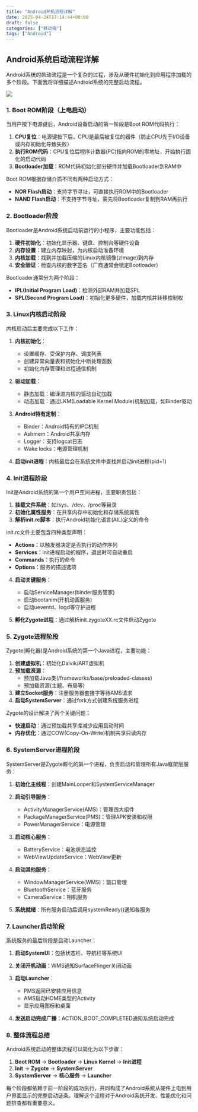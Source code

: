 ```yaml
---
title: "Android开机流程详解"
date: 2025-04-24T17:14:44+08:00
draft: false
categories: ["移动端"]
tags: ["Android"]
---
```


## Android系统启动流程详解

Android系统的启动流程是一个复杂的过程，涉及从硬件初始化到应用程序加载的多个阶段。下面我将详细描述Android系统的完整启动流程。

![](/images/android_launcher.png)

### 1. Boot ROM阶段（上电启动）

当用户按下电源键后，Android设备启动的第一阶段是Boot ROM代码执行：

1. **CPU复位**：电源键按下后，CPU是最后被复位的器件（防止CPU先于I/O设备或内存初始化导致失败）
2. **执行ROM代码**：CPU复位后程序计数器(PC)指向ROM的零地址，开始执行固化的启动代码
3. **Bootloader加载**：ROM代码初始化部分硬件并加载Bootloader到RAM中

Boot ROM根据存储介质不同有两种启动方式：
- **NOR Flash启动**：支持字节寻址，可直接执行ROM中的Bootloader
- **NAND Flash启动**：不支持字节寻址，需先将Bootloader复制到RAM再执行

### 2. Bootloader阶段

Bootloader是Android系统启动前运行的小程序，主要功能包括：

1. **硬件初始化**：初始化显示器、键盘、控制台等硬件设备
2. **内存设置**：建立内存映射，为内核启动准备环境
3. **内核加载**：找到并加载压缩的Linux内核镜像(zImage)到内存
4. **安全验证**：检查内核的数字签名（厂商通常会锁定Bootloader）

Bootloader通常分为两个阶段：
- **IPL(Initial Program Load)**：检测外部RAM并加载SPL
- **SPL(Second Program Load)**：初始化更多硬件，加载内核并转移控制权

### 3. Linux内核启动阶段

内核启动后主要完成以下工作：

1. **内核初始化**：
    - 设置缓存、受保护内存、调度列表
    - 创建异常向量表和初始化中断处理函数
    - 初始化内存管理和进程通信机制

2. **驱动加载**：
    - 静态加载：编译进内核的驱动自动加载
    - 动态加载：通过LKM(Loadable Kernel Module)机制加载，如Binder驱动

3. **Android特有定制**：
    - Binder：Android特有的IPC机制
    - Ashmem：Android共享内存
    - Logger：支持logcat日志
    - Wake locks：电源管理机制

4. **启动init进程**：内核最后会在系统文件中查找并启动init进程(pid=1)

### 4. Init进程阶段

Init是Android系统的第一个用户空间进程，主要职责包括：

1. **挂载文件系统**：如/sys、/dev、/proc等目录
2. **初始化属性服务**：在共享内存中初始化和存储系统属性
3. **解析init.rc脚本**：执行Android初始化语言(AIL)定义的命令

init.rc文件主要包含四种类型声明：
- **Actions**：以触发器决定是否执行的动作序列
- **Services**：init进程启动的程序，退出时可自动重启
- **Commands**：执行的命令
- **Options**：服务的描述选项

4. **启动关键服务**：
    - 启动ServiceManager(binder服务管家)
    - 启动bootanim(开机动画服务)
    - 启动ueventd、logd等守护进程

5. **孵化Zygote进程**：通过解析init.zygoteXX.rc文件启动Zygote

### 5. Zygote进程阶段

Zygote(孵化器)是Android系统的第一个Java进程，主要功能：

1. **创建虚拟机**：初始化Dalvik/ART虚拟机
2. **预加载资源**：
    - 预加载Java类(/frameworks/base/preloaded-classes)
    - 预加载资源(主题、布局等)
3. **建立Socket服务**：注册服务器套接字等待AMS请求
4. **启动SystemServer**：通过fork方式创建系统服务进程

Zygote的设计解决了两个关键问题：
- **快速启动**：通过预加载共享库减少应用启动时间
- **内存优化**：通过COW(Copy-On-Write)机制共享只读内存

### 6. SystemServer进程阶段

SystemServer是Zygote孵化的第一个进程，负责启动和管理所有Java框架层服务：

1. **初始化主线程**：创建MainLooper和SystemServiceManager
2. **启动引导服务**：
    - ActivityManagerService(AMS)：管理四大组件
    - PackageManagerService(PMS)：管理APK安装和权限
    - PowerManagerService：电源管理

3. **启动核心服务**：
    - BatteryService：电池状态监控
    - WebViewUpdateService：WebView更新

4. **启动其他服务**：
    - WindowManagerService(WMS)：窗口管理
    - BluetoothService：蓝牙服务
    - CameraService：相机服务

5. **系统就绪**：所有服务启动后调用systemReady()通知各服务

### 7. Launcher启动阶段

系统服务的最后阶段是启动Launcher：

1. **启动SystemUI**：包括状态栏、导航栏等系统UI
2. **关闭开机动画**：WMS通知SurfaceFlinger关闭动画
3. **启动Launcher**：
    - PMS返回已安装应用信息
    - AMS启动HOME类型的Activity
    - 显示应用图标和桌面

4. **发送启动完成广播**：ACTION_BOOT_COMPLETED通知系统启动完成

### 8. 整体流程总结

Android系统启动的整体流程可以简化为以下步骤：

1. **Boot ROM** → **Bootloader** → **Linux Kernel** → **Init进程**
2. **Init** → **Zygote** → **SystemServer**
3. **SystemServer** → **核心服务** → **Launcher**

每个阶段都依赖于前一阶段的成功执行，共同构成了Android系统从硬件上电到用户界面显示的完整启动链条。理解这个流程对于Android系统开发、性能优化和问题排查都有重要意义。

